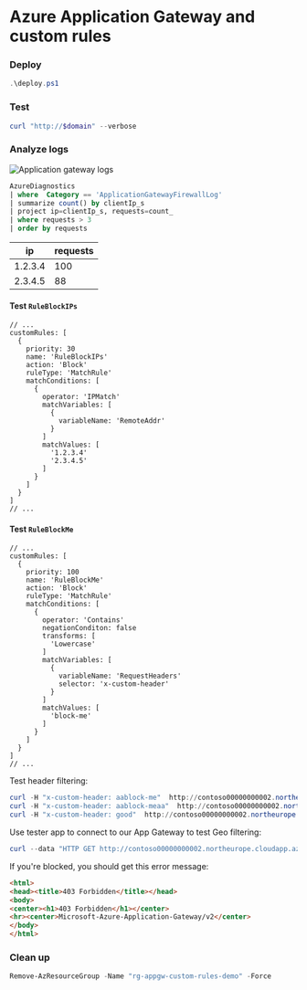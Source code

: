 # Azure Application Gateway and custom rules

### Deploy

```powershell
.\deploy.ps1
```

### Test

```powershell
curl "http://$domain" --verbose
```

### Analyze logs

![Application gateway logs](https://user-images.githubusercontent.com/2357647/207596514-c6c7bea1-b68b-45fa-a6ca-0ecb3a2f7bbe.png)

```sql
AzureDiagnostics
| where  Category == 'ApplicationGatewayFirewallLog'
| summarize count() by clientIp_s
| project ip=clientIp_s, requests=count_
| where requests > 3
| order by requests
```

| ip      | requests |
| ------- | -------- |
| 1.2.3.4 | 100      |
| 2.3.4.5 | 88       |

#### Test `RuleBlockIPs`

```bicep
// ...
customRules: [
  {
    priority: 30
    name: 'RuleBlockIPs'
    action: 'Block'
    ruleType: 'MatchRule'
    matchConditions: [
      {
        operator: 'IPMatch'
        matchVariables: [
          {
            variableName: 'RemoteAddr'
          }
        ]
        matchValues: [
          '1.2.3.4'
          '2.3.4.5'
        ]
      }
    ]
  }
]
// ...
```

#### Test `RuleBlockMe`

```bicep
// ...
customRules: [
  {
    priority: 100
    name: 'RuleBlockMe'
    action: 'Block'
    ruleType: 'MatchRule'
    matchConditions: [
      {
        operator: 'Contains'
        negationConditon: false
        transforms: [
          'Lowercase'
        ]
        matchVariables: [
          {
            variableName: 'RequestHeaders'
            selector: 'x-custom-header'
          }
        ]
        matchValues: [
          'block-me'
        ]
      }
    ]
  }
]
// ...
```

Test header filtering:

```powershell
curl -H "x-custom-header: aablock-me"  http://contoso00000000002.northeurope.cloudapp.azure.com/pages/echo
curl -H "x-custom-header: aablock-meaa"  http://contoso00000000002.northeurope.cloudapp.azure.com/pages/echo
curl -H "x-custom-header: good"  http://contoso00000000002.northeurope.cloudapp.azure.com/pages/echo
```

Use tester app to connect to our App Gateway to test Geo filtering:

```powershell
curl --data "HTTP GET http://contoso00000000002.northeurope.cloudapp.azure.com/pages/echo"  http://contoso00000000020-tester.azurewebsites.net/api/commands
```

If you're blocked, you should get this error message:

```html
<html>
<head><title>403 Forbidden</title></head>
<body>
<center><h1>403 Forbidden</h1></center>
<hr><center>Microsoft-Azure-Application-Gateway/v2</center>
</body>
</html>
```

### Clean up

```powershell
Remove-AzResourceGroup -Name "rg-appgw-custom-rules-demo" -Force
```
